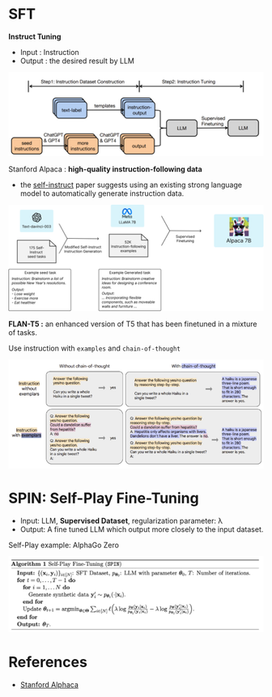 
# SFT

**Instruct Tuning**

- Input : Instruction
- Output : the desired result by LLM

![Untitled](SFT%20&%20SPIN%20a3b2adba308749e3964877c20881cdcf/Untitled.png)

Stanford Alpaca : **high-quality instruction-following data**

- the [self-instruct](https://arxiv.org/abs/2212.10560) paper suggests using an existing strong language model to automatically generate instruction data.

![Untitled](SFT%20&%20SPIN%20a3b2adba308749e3964877c20881cdcf/Untitled%201.png)

**FLAN-T5  :** an enhanced version of T5 that has been finetuned in a mixture of tasks.

Use instruction with `examples` and `chain-of-thought`

![Untitled](SFT%20&%20SPIN%20a3b2adba308749e3964877c20881cdcf/Untitled%202.png)

# SPIN: Self-Play Fine-Tuning

- Input: LLM, **Supervised Dataset**, regularization parameter: λ
- Output: A fine tuned LLM which output more closely to the input dataset.

Self-Play example: AlphaGo Zero

![Untitled](SFT%20&%20SPIN%20a3b2adba308749e3964877c20881cdcf/Untitled%203.png)

# References

- [Stanford Alphaca](https://www.notion.so/model-training-600ae0a5042a47ca81a7fb4be8b7e777?pvs=21)